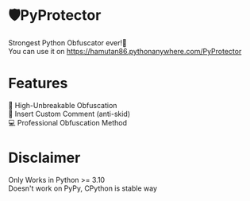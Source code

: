 # 🛡️PyProtector
Strongest Python Obfuscator ever!💪<br>
You can use it on https://hamutan86.pythonanywhere.com/PyProtector
# Features
🧱 High-Unbreakable Obfuscation<br>
📣 Insert Custom Comment (anti-skid)<br>
💻 Professional Obfuscation Method<br>
# Disclaimer
Only Works in Python >= 3.10<br>
Doesn't work on PyPy, CPython is stable way
